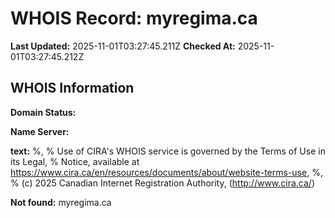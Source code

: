 # WHOIS Record: myregima.ca

**Last Updated:** 2025-11-01T03:27:45.211Z
**Checked At:** 2025-11-01T03:27:45.212Z

## WHOIS Information

**Domain Status:** 

**Name Server:** 

**text:** %, % Use of CIRA's WHOIS service is governed by the Terms of Use in its Legal, % Notice, available at https://www.cira.ca/en/resources/documents/about/website-terms-use, %, % (c) 2025 Canadian Internet Registration Authority, (http://www.cira.ca/)

**Not found:** myregima.ca

